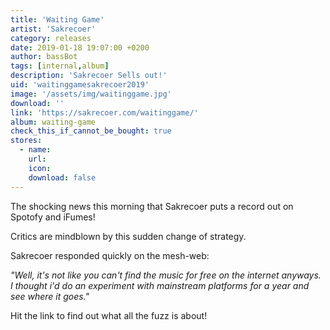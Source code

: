 ```yaml
---
title: 'Waiting Game'
artist: 'Sakrecoer'
category: releases
date: 2019-01-18 19:07:00 +0200
author: bassBot
tags: [internal,album]
description: 'Sakrecoer Sells out!'
uid: 'waitinggamesakrecoer2019'
image: '/assets/img/waitinggame.jpg'
download: ''
link: 'https://sakrecoer.com/waitinggame/'
album: waiting-game
check_this_if_cannot_be_bought: true
stores:
  - name:
    url: 
    icon: 
    download: false
---
```

The shocking news this morning that Sakrecoer puts a record out on Spotofy and iFumes! 

Critics are mindblown by this sudden change of strategy.

Sakrecoer responded quickly on the mesh-web:

<i>"Well, it's not like you can't find the music for free on the internet anyways. I thought i'd do an experiment with mainstream platforms for a year and see where it goes."</i>

Hit the link to find out what all the fuzz is about!